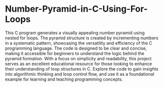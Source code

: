 # Number-Pyramid-in-C-Using-For-Loops

This C program generates a visually appealing number pyramid using nested for loops. The pyramid structure is created by incrementing numbers in a systematic pattern, showcasing the versatility and efficiency of the C programming language. The code is designed to be clear and concise, making it accessible for beginners to understand the logic behind the pyramid formation. With a focus on simplicity and readability, this project serves as an excellent educational resource for those looking to enhance their understanding of loop structures in C. Explore the code to gain insights into algorithmic thinking and loop control flow, and use it as a foundational example for learning and teaching programming concepts.
